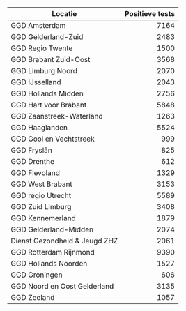 | Locatie | Positieve tests |
|---------|----------------:|
| GGD Amsterdam                            |  7164 |
| GGD Gelderland-Zuid                      |  2483 |
| GGD Regio Twente                         |  1500 |
| GGD Brabant Zuid-Oost                    |  3568 |
| GGD Limburg Noord                        |  2070 |
| GGD IJsselland                           |  2043 |
| GGD Hollands Midden                      |  2756 |
| GGD Hart voor Brabant                    |  5848 |
| GGD Zaanstreek-Waterland                 |  1263 |
| GGD Haaglanden                           |  5524 |
| GGD Gooi en Vechtstreek                  |   999 |
| GGD Fryslân                              |   825 |
| GGD Drenthe                              |   612 |
| GGD Flevoland                            |  1329 |
| GGD West Brabant                         |  3153 |
| GGD regio Utrecht                        |  5589 |
| GGD Zuid Limburg                         |  3408 |
| GGD Kennemerland                         |  1879 |
| GGD Gelderland-Midden                    |  2074 |
| Dienst Gezondheid & Jeugd ZHZ            |  2061 |
| GGD Rotterdam Rijnmond                   |  9390 |
| GGD Hollands Noorden                     |  1527 |
| GGD Groningen                            |   606 |
| GGD Noord en Oost Gelderland             |  3135 |
| GGD Zeeland                              |  1057 |
